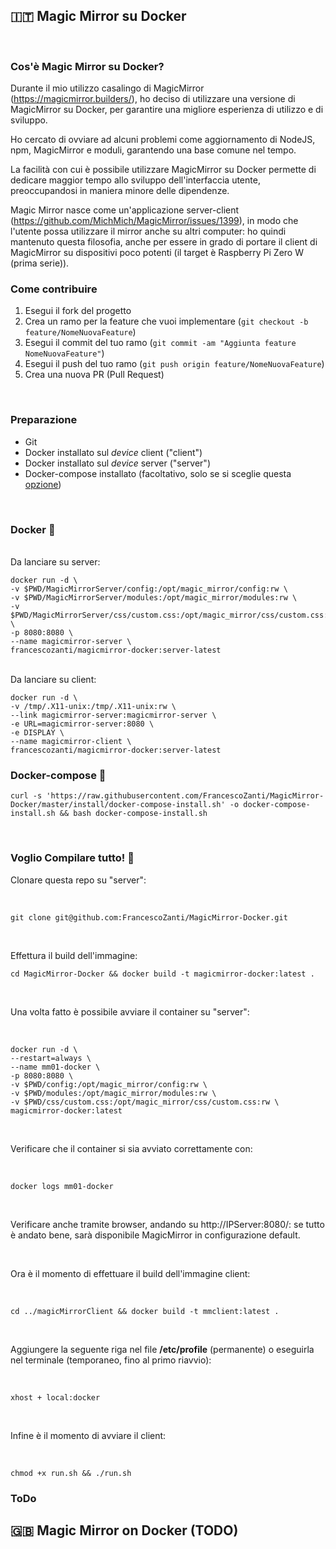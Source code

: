 ## 🇮🇹 Magic Mirror su Docker
<br>

### Cos'è Magic Mirror su Docker?

Durante il mio utilizzo casalingo di MagicMirror (https://magicmirror.builders/), ho deciso di utilizzare una versione di MagicMirror su Docker, per garantire una migliore esperienza di utilizzo e di sviluppo.

Ho cercato di ovviare ad alcuni problemi come aggiornamento di NodeJS, npm, MagicMirror e moduli, garantendo una base comune nel tempo.

La facilità con cui è possibile utilizzare MagicMirror su Docker permette di dedicare maggior tempo allo sviluppo dell'interfaccia utente, preoccupandosi in maniera minore delle dipendenze.

Magic Mirror nasce come un'applicazione server-client (https://github.com/MichMich/MagicMirror/issues/1399), in modo che l'utente possa utilizzare il mirror anche su altri computer: ho quindi mantenuto questa filosofia, anche per essere in grado di portare il client di MagicMirror su dispositivi poco potenti (il target è Raspberry Pi Zero W (prima serie)).
<br>

### Come contribuire

1. Esegui il fork del progetto
2. Crea un ramo per la feature che vuoi implementare (`git checkout -b feature/NomeNuovaFeature`)
3. Esegui il commit del tuo ramo (`git commit -am "Aggiunta feature NomeNuovaFeature"`)
4. Esegui il push del tuo ramo (`git push origin feature/NomeNuovaFeature`)
5. Crea una nuova PR (Pull Request)
<br>

### Preparazione

- Git
- Docker installato sul *device* client ("client")
- Docker installato sul *device* server ("server")
- Docker-compose installato (facoltativo, solo se si sceglie questa [opzione](#docker-compose))


<br>

### Docker 🚀

<br> Da lanciare su server:

```
docker run -d \
-v $PWD/MagicMirrorServer/config:/opt/magic_mirror/config:rw \
-v $PWD/MagicMirrorServer/modules:/opt/magic_mirror/modules:rw \
-v $PWD/MagicMirrorServer/css/custom.css:/opt/magic_mirror/css/custom.css:rw \
-p 8080:8080 \
--name magicmirror-server \
francescozanti/magicmirror-docker:server-latest 
```

<br> Da lanciare su client:

```
docker run -d \
-v /tmp/.X11-unix:/tmp/.X11-unix:rw \
--link magicmirror-server:magicmirror-server \
-e URL=magicmirror-server:8080 \
-e DISPLAY \
--name magicmirror-client \
francescozanti/magicmirror-docker:server-latest 
```

### Docker-compose 🚀   

```
curl -s 'https://raw.githubusercontent.com/FrancescoZanti/MagicMirror-Docker/master/install/docker-compose-install.sh' -o docker-compose-install.sh && bash docker-compose-install.sh
```

<br>

### Voglio Compilare tutto! 🚀

Clonare questa repo su "server":

<br>

```
git clone git@github.com:FrancescoZanti/MagicMirror-Docker.git
```

<br>

Effettura il build dell'immagine:

```
cd MagicMirror-Docker && docker build -t magicmirror-docker:latest .
```

<br>

Una volta fatto è possibile avviare il container su "server":

<br>

```
docker run -d \
--restart=always \
--name mm01-docker \
-p 8080:8080 \
-v $PWD/config:/opt/magic_mirror/config:rw \
-v $PWD/modules:/opt/magic_mirror/modules:rw \
-v $PWD/css/custom.css:/opt/magic_mirror/css/custom.css:rw \
magicmirror-docker:latest
```

<br>

Verificare che il container si sia avviato correttamente con:

<br>

```
docker logs mm01-docker
```

<br>

Verificare anche tramite browser, andando su http://IPServer:8080/:
se tutto è andato bene, sarà disponibile MagicMirror in configurazione default.

<br>

Ora è il momento di effettuare il build dell'immagine client:

<br>

```
cd ../magicMirrorClient && docker build -t mmclient:latest .
```
<br>

Aggiungere la seguente riga nel file **/etc/profile** (permanente) o eseguirla nel terminale (temporaneo, fino al primo riavvio):

<br>

```
xhost + local:docker
```

<br>



Infine è il momento di avviare il client:

<br>

```
chmod +x run.sh && ./run.sh
```

### ToDo

## 🇬🇧 Magic Mirror on Docker (TODO)

